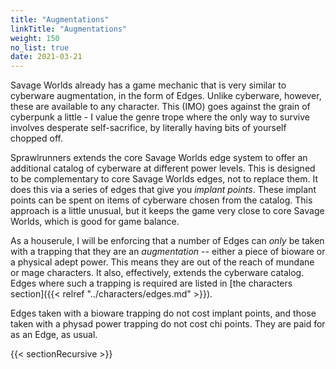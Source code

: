 ```yaml
---
title: "Augmentations"
linkTitle: "Augmentations"
weight: 150
no_list: true
date: 2021-03-21
---
```


Savage Worlds already has a game mechanic that is very similar to cyberware augmentation, in the form of Edges. Unlike cyberware, however, these are available to any character. This (IMO) goes against the grain of cyberpunk a little - I value the genre trope where the only way to survive involves desperate self-sacrifice, by literally having bits of yourself chopped off.

Sprawlrunners extends the core Savage Worlds edge system to offer an additional catalog of cyberware at different power levels. This is designed to be complementary to core Savage Worlds edges, not to replace them. It does this via a series of edges that give you *implant points*. These implant points can be spent on items of cyberware chosen from the catalog. This approach is a little unusual, but it keeps the game very close to core Savage Worlds, which is good for game balance.

As a houserule, I will be enforcing that a number of Edges can *only* be taken with a trapping that they are an *augmentation* -- either a piece of bioware or a physical adept power. This means they are out of the reach of mundane or mage characters. It also, effectively, extends the cyberware catalog. Edges where such a trapping is required are listed in [the characters section]({{< relref "../characters/edges.md" >}}).

Edges taken with a bioware trapping do not cost implant points, and those taken with a physad power trapping do not cost chi points. They are paid for as an Edge, as usual.

{{< sectionRecursive >}}